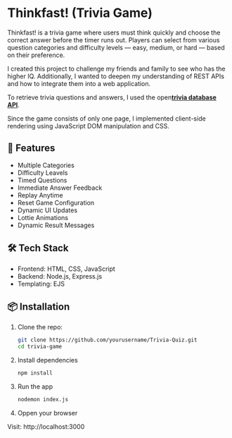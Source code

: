 
# Thinkfast! (Trivia Game)

Thinkfast! is a trivia game where users must think quickly and choose the correct answer before the timer runs out. Players can select from various question categories and difficulty levels — easy, medium, or hard — based on their preference. 

I created this project to challenge my friends and family to see who has the higher IQ. Additionally, I wanted to deepen my understanding of REST APIs and how to integrate them into a web application.

To retrieve trivia questions and answers, I used the open[**trivia database API**](https://opentdb.com/api_config.php). 

Since the game consists of only one page, I implemented client-side rendering using JavaScript DOM manipulation and CSS.

## 🚀 Features

- Multiple Categories
- Difficulty Leavels
- Timed Questions
- Immediate Answer Feedback
- Replay Anytime
- Reset Game Configuration
- Dynamic UI Updates
- Lottie Animations
- Dynamic Result Messages 

## 🛠️ Tech Stack

- Frontend: HTML, CSS, JavaScript
- Backend: Node.js, Express.js
- Templating: EJS

## 📦 Installation

1. Clone the repo:

   ```bash
   git clone https://github.com/yourusername/Trivia-Quiz.git
   cd trivia-game

2. Install dependencies

    ```bash
    npm install

3. Run the app
    
    ```bash
    nodemon index.js

4. Oppen your browser

Visit: http://localhost:3000
